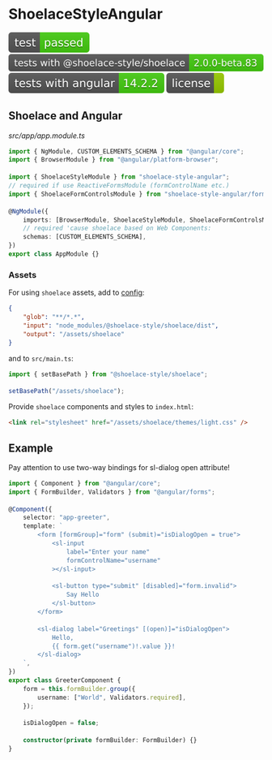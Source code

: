 # ShoelaceStyleAngular

![test: passed](https://raw.githubusercontent.com/PavelDymkov/shoelace-style-angular/main/badges/test.svg)
![tests with @shoelace-style/shoelace: 2.0.0-beta.83](https://raw.githubusercontent.com/PavelDymkov/shoelace-style-angular/main/badges/shoelace-version.svg)
![tests with angular: 14.2.2](https://raw.githubusercontent.com/PavelDymkov/shoelace-style-angular/main/badges/ng-version.svg)
![license: ](https://raw.githubusercontent.com/PavelDymkov/shoelace-style-angular/main/badges/license.svg)

## Shoelace and Angular

_src/app/app.module.ts_

```ts
import { NgModule, CUSTOM_ELEMENTS_SCHEMA } from "@angular/core";
import { BrowserModule } from "@angular/platform-browser";

import { ShoelaceStyleModule } from "shoelace-style-angular";
// required if use ReactiveFormsModule (formControlName etc.)
import { ShoelaceFormControlsModule } from "shoelace-style-angular/form-controls";

@NgModule({
    imports: [BrowserModule, ShoelaceStyleModule, ShoelaceFormControlsModule],
    // required 'cause shoelace based on Web Components:
    schemas: [CUSTOM_ELEMENTS_SCHEMA],
})
export class AppModule {}
```

### Assets

For using `shoelace` assets, add to [config](https://angular.io/guide/workspace-config#asset-config):

```json
{
    "glob": "**/*.*",
    "input": "node_modules/@shoelace-style/shoelace/dist",
    "output": "/assets/shoelace"
}
```

and to `src/main.ts`:

```ts
import { setBasePath } from "@shoelace-style/shoelace";

setBasePath("/assets/shoelace");
```

Provide `shoelace` components and styles to `index.html`:

```html
<link rel="stylesheet" href="/assets/shoelace/themes/light.css" />
```

## Example

Pay attention to use two-way bindings for sl-dialog open attribute!

```ts
import { Component } from "@angular/core";
import { FormBuilder, Validators } from "@angular/forms";

@Component({
    selector: "app-greeter",
    template: `
        <form [formGroup]="form" (submit)="isDialogOpen = true">
            <sl-input
                label="Enter your name"
                formControlName="username"
            ></sl-input>

            <sl-button type="submit" [disabled]="form.invalid">
                Say Hello
            </sl-button>
        </form>

        <sl-dialog label="Greetings" [(open)]="isDialogOpen">
            Hello,
            {{ form.get("username")!.value }}!
        </sl-dialog>
    `,
})
export class GreeterComponent {
    form = this.formBuilder.group({
        username: ["World", Validators.required],
    });

    isDialogOpen = false;

    constructor(private formBuilder: FormBuilder) {}
}
```

